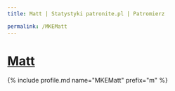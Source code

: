 ```yaml
---
title: Matt | Statystyki patronite.pl | Patromierz

permalink: /MKEMatt
---
```


# [Matt](https://patronite.pl/MKEMatt)

{% include profile.md name="MKEMatt" prefix="m" %}
